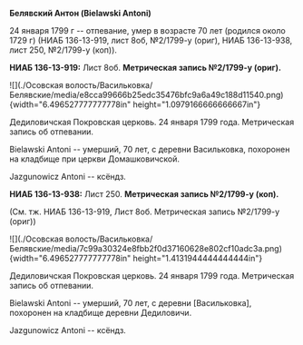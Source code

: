 **Белявский Антон (Bielawski Antoni)**

24 января 1799 г -- отпевание, умер в возрасте 70 лет (родился около
1729 г) (НИАБ 136-13-919, лист 8об, №2/1799-у (ориг), НИАБ 136-13-938,
лист 250, №2/1799-у (коп)).

**НИАБ 136-13-919:** Лист 8об. **Метрическая запись №2/1799-у (ориг).**

![](./Осовская волость/Васильковка/Белявские/media/e8cca99666b25edc35476bfc9a6a49c188d11540.png){width="6.496527777777778in"
height="1.0979166666666667in"}

Дедиловичская Покровская церковь. 24 января 1799 года. Метрическая
запись об отпевании.

Bielawski Antoni -- умерший, 70 лет, с деревни Васильковка, похоронен на
кладбище при церкви Домашковичской.

Jazgunowicz Antoni -- ксёндз.

**НИАБ 136-13-938:** Лист 250. **Метрическая запись №2/1799-у (коп).**

(См. тж. НИАБ 136-13-919, Лист 8об. Метрическая запись №2/1799-у (ориг))

![](./Осовская волость/Васильковка/Белявские/media/7c99a30324e8fbb2f0d37160628e802cf10adc3a.png){width="6.496527777777778in"
height="1.4131944444444444in"}

Дедиловичская Покровская церковь. 24 января 1799 года. Метрическая
запись об отпевании.

Bielawski Antoni -- умерший, 70 лет, с деревни \[Васильковка\],
похоронен на кладбище деревни Дедиловичи.

Jazgunowicz Antoni -- ксёндз.
